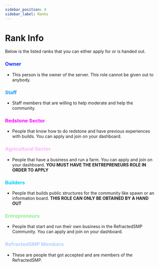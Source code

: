 ```yaml
---
sidebar_position: 4
sidebar_label: Ranks
---
```

# Rank Info
Below is the listed ranks that you can either apply for or is handed out.

### <font color="#07e2ffff">Owner</font>
- This person is the owner of the server. This role cannot be given out to anybody.

### <font color="#1779c9ff">Staff</font>
- Staff members that are willing to help moderate and help the community.

### <font color="#ff0000ff">Redstone Sector</font>
- People that know how to do redstone and have previous experiences with builds. You can apply and join on your dashboard.

### <font color="#fffb00ff">Agricultural Sector</font>
- People that have a business and run a farm. You can apply and join on your dashboard. **YOU MUST HAVE THE ENTREPRENEURS ROLE IN ORDER TO APPLY**

### <font color="#003cffff">Builders</font>
- People that builds public structures for the community like spawn or an information board. **THIS ROLE CAN ONLY BE OBTAINED BY A HAND OUT**

### <font color="#90EE90">Entrepreneurs</font>
- People that start and run their own business in the RefractedSMP Community. You can apply and join on your dashboard.

### <font color="#b20cffff">RefractedSMP Members</font>
- These are people that got accepted and are members of the RefractedSMP.

